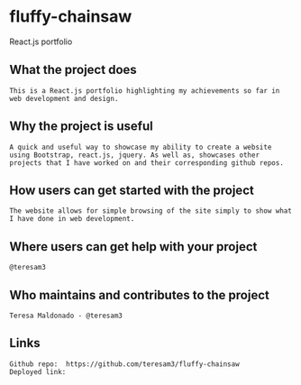 # fluffy-chainsaw
React.js portfolio

## What the project does
    This is a React.js portfolio highlighting my achievements so far in web development and design. 

## Why the project is useful
    A quick and useful way to showcase my ability to create a website using Bootstrap, react.js, jquery. As well as, showcases other projects that I have worked on and their corresponding github repos.

##  How users can get started with the project
    The website allows for simple browsing of the site simply to show what I have done in web development.

## Where users can get help with your project
    @teresam3

## Who maintains and contributes to the project
    Teresa Maldonado - @teresam3

## Links
    Github repo:  https://github.com/teresam3/fluffy-chainsaw
    Deployed link: